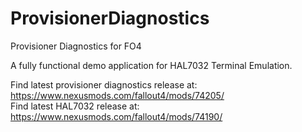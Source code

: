 # ProvisionerDiagnostics
Provisioner Diagnostics for FO4

A fully functional demo application for HAL7032 Terminal Emulation.

Find latest provisioner diagnostics release at: https://www.nexusmods.com/fallout4/mods/74205/<br>
Find latest HAL7032 release at: https://www.nexusmods.com/fallout4/mods/74190/<br>

